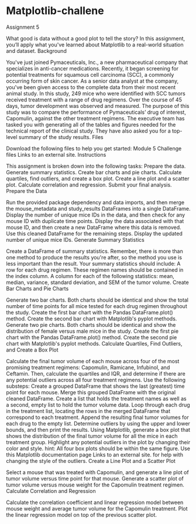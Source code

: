 # Matplotlib-challene
Assignment 5

What good is data without a good plot to tell the story?
In this assignment, you’ll apply what you've learned about Matplotlib to a real-world situation and dataset.
Background

You've just joined Pymaceuticals, Inc., a new pharmaceutical company that specializes in anti-cancer medications. Recently, it began screening for potential treatments for squamous cell carcinoma (SCC), a commonly occurring form of skin cancer.
As a senior data analyst at the company, you've been given access to the complete data from their most recent animal study. In this study, 249 mice who were identified with SCC tumors received treatment with a range of drug regimens. Over the course of 45 days, tumor development was observed and measured. The purpose of this study was to compare the performance of Pymaceuticals’ drug of interest, Capomulin, against the other treatment regimens.
The executive team has tasked you with generating all of the tables and figures needed for the technical report of the clinical study. They have also asked you for a top-level summary of the study results.
Files

Download the following files to help you get started:
Module 5 Challenge files Links to an external site.
Instructions

This assignment is broken down into the following tasks:
Prepare the data.
Generate summary statistics.
Create bar charts and pie charts.
Calculate quartiles, find outliers, and create a box plot.
Create a line plot and a scatter plot.
Calculate correlation and regression.
Submit your final analysis.
Prepare the Data

Run the provided package dependency and data imports, and then merge the mouse_metadata and study_results DataFrames into a single DataFrame.
Display the number of unique mice IDs in the data, and then check for any mouse ID with duplicate time points. Display the data associated with that mouse ID, and then create a new DataFrame where this data is removed. Use this cleaned DataFrame for the remaining steps.
Display the updated number of unique mice IDs.
Generate Summary Statistics

Create a DataFrame of summary statistics. Remember, there is more than one method to produce the results you're after, so the method you use is less important than the result.
Your summary statistics should include:
A row for each drug regimen. These regimen names should be contained in the index column.
A column for each of the following statistics: mean, median, variance, standard deviation, and SEM of the tumor volume.
Create Bar Charts and Pie Charts

Generate two bar charts. Both charts should be identical and show the total number of time points for all mice tested for each drug regimen throughout the study.
Create the first bar chart with the Pandas DataFrame.plot() method.
Create the second bar chart with Matplotlib's pyplot methods.
Generate two pie charts. Both charts should be identical and show the distribution of female versus male mice in the study.
Create the first pie chart with the Pandas DataFrame.plot() method.
Create the second pie chart with Matplotlib's pyplot methods.
Calculate Quartiles, Find Outliers, and Create a Box Plot

Calculate the final tumor volume of each mouse across four of the most promising treatment regimens: Capomulin, Ramicane, Infubinol, and Ceftamin. Then, calculate the quartiles and IQR, and determine if there are any potential outliers across all four treatment regimens. Use the following substeps:
Create a grouped DataFrame that shows the last (greatest) time point for each mouse. Merge this grouped DataFrame with the original cleaned DataFrame.
Create a list that holds the treatment names as well as a second, empty list to hold the tumor volume data.
Loop through each drug in the treatment list, locating the rows in the merged DataFrame that correspond to each treatment. Append the resulting final tumor volumes for each drug to the empty list.
Determine outliers by using the upper and lower bounds, and then print the results.
Using Matplotlib, generate a box plot that shows the distribution of the final tumor volume for all the mice in each treatment group. Highlight any potential outliers in the plot by changing their color and style.
hint: All four box plots should be within the same figure. Use this Matplotlib documentation page Links to an external site. for help with changing the style of the outliers.
Create a Line Plot and a Scatter Plot

Select a mouse that was treated with Capomulin, and generate a line plot of tumor volume versus time point for that mouse.
Generate a scatter plot of tumor volume versus mouse weight for the Capomulin treatment regimen.
Calculate Correlation and Regression

Calculate the correlation coefficient and linear regression model between mouse weight and average tumor volume for the Capomulin treatment.
Plot the linear regression model on top of the previous scatter plot.
